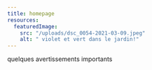 ```yaml
---
title: homepage
resources:
  featuredImage:
    src: "/uploads/dsc_0054-2021-03-09.jpeg"
    alt: " violet et vert dans le jardin!"
---
```


quelques avertissements importants
